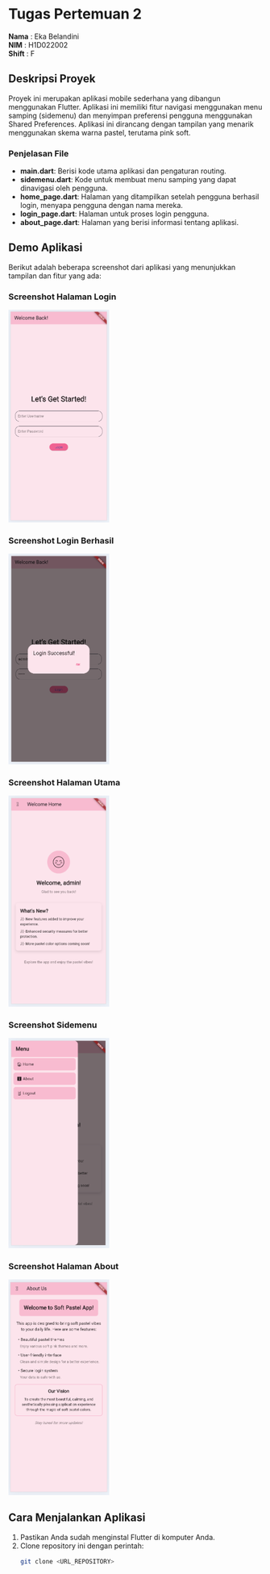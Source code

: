 # Tugas Pertemuan 2

**Nama**  : Eka Belandini  
**NIM**   : H1D022002  
**Shift** : F


## Deskripsi Proyek

Proyek ini merupakan aplikasi mobile sederhana yang dibangun menggunakan Flutter. Aplikasi ini memiliki fitur navigasi menggunakan menu samping (sidemenu) dan menyimpan preferensi pengguna menggunakan Shared Preferences. Aplikasi ini dirancang dengan tampilan yang menarik menggunakan skema warna pastel, terutama pink soft.

### Penjelasan File

- **main.dart**: Berisi kode utama aplikasi dan pengaturan routing.
- **sidemenu.dart**: Kode untuk membuat menu samping yang dapat dinavigasi oleh pengguna.
- **home_page.dart**: Halaman yang ditampilkan setelah pengguna berhasil login, menyapa pengguna dengan nama mereka.
- **login_page.dart**: Halaman untuk proses login pengguna.
- **about_page.dart**: Halaman yang berisi informasi tentang aplikasi.

## Demo Aplikasi

Berikut adalah beberapa screenshot dari aplikasi yang menunjukkan tampilan dan fitur yang ada:

### Screenshot Halaman Login
<img src="Screenshot2024-09-26235245.png" alt="Screenshot Halaman Login" width="200"/>

### Screenshot Login Berhasil
<img src="Screenshot2024-09-26235309.png" alt="Screenshot Login Berhasil" width="200"/>

### Screenshot Halaman Utama
<img src="Screenshot2024-09-26235333.png" alt="Screenshot Halaman Utama" width="200"/>

### Screenshot Sidemenu
<img src="Screenshot2024-09-26235347.png" alt="Screenshot Sidemenu" width="200"/>

### Screenshot Halaman About
<img src="Screenshot2024-09-26235412.png" alt="Screenshot Halaman About" width="200"/>

## Cara Menjalankan Aplikasi

1. Pastikan Anda sudah menginstal Flutter di komputer Anda.
2. Clone repository ini dengan perintah:
   ```bash
   git clone <URL_REPOSITORY>
